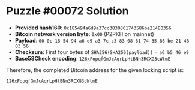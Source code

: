 # Puzzle #00072 Solution

- **Provided hash160**: `0c185494a6d9a37cc3830861743586be21480356`
- **Bitcoin network version byte**: `0x00` (P2PKH on mainnet)
- **Payload**: `00 0c 18 54 94 a6 d9 a3 7c c3 83 08 61 74 35 86 be 21 48 03 56`
- **Checksum**: First four bytes of `SHA256(SHA256(payload))` = `a6 b5 46 e9`
- **Base58Check encoding**: `126xFopqfGmJcAqrLpHtBNn3RCXG3cWtmE`

Therefore, the completed Bitcoin address for the given locking script is:

```
126xFopqfGmJcAqrLpHtBNn3RCXG3cWtmE
```
